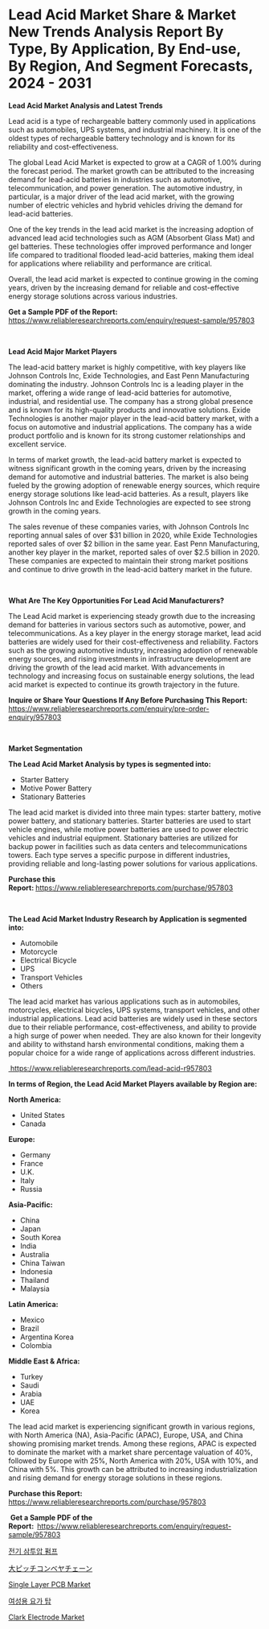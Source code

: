 <p><h1>Lead Acid Market Share & Market New Trends Analysis Report By Type, By Application, By End-use, By Region, And Segment Forecasts, 2024 - 2031</h1></p><p><strong>Lead Acid Market Analysis and Latest Trends</strong></p>
<p><p>Lead acid is a type of rechargeable battery commonly used in applications such as automobiles, UPS systems, and industrial machinery. It is one of the oldest types of rechargeable battery technology and is known for its reliability and cost-effectiveness.</p><p>The global Lead Acid Market is expected to grow at a CAGR of 1.00% during the forecast period. The market growth can be attributed to the increasing demand for lead-acid batteries in industries such as automotive, telecommunication, and power generation. The automotive industry, in particular, is a major driver of the lead acid market, with the growing number of electric vehicles and hybrid vehicles driving the demand for lead-acid batteries.</p><p>One of the key trends in the lead acid market is the increasing adoption of advanced lead acid technologies such as AGM (Absorbent Glass Mat) and gel batteries. These technologies offer improved performance and longer life compared to traditional flooded lead-acid batteries, making them ideal for applications where reliability and performance are critical.</p><p>Overall, the lead acid market is expected to continue growing in the coming years, driven by the increasing demand for reliable and cost-effective energy storage solutions across various industries.</p></p>
<p><strong>Get a Sample PDF of the Report:&nbsp;</strong> <a href="https://www.reliableresearchreports.com/enquiry/request-sample/957803">https://www.reliableresearchreports.com/enquiry/request-sample/957803</a></p>
<p>&nbsp;</p>
<p><strong>Lead Acid Major Market Players</strong></p>
<p><p>The lead-acid battery market is highly competitive, with key players like Johnson Controls Inc, Exide Technologies, and East Penn Manufacturing dominating the industry. Johnson Controls Inc is a leading player in the market, offering a wide range of lead-acid batteries for automotive, industrial, and residential use. The company has a strong global presence and is known for its high-quality products and innovative solutions. Exide Technologies is another major player in the lead-acid battery market, with a focus on automotive and industrial applications. The company has a wide product portfolio and is known for its strong customer relationships and excellent service.</p><p>In terms of market growth, the lead-acid battery market is expected to witness significant growth in the coming years, driven by the increasing demand for automotive and industrial batteries. The market is also being fueled by the growing adoption of renewable energy sources, which require energy storage solutions like lead-acid batteries. As a result, players like Johnson Controls Inc and Exide Technologies are expected to see strong growth in the coming years.</p><p>The sales revenue of these companies varies, with Johnson Controls Inc reporting annual sales of over $31 billion in 2020, while Exide Technologies reported sales of over $2 billion in the same year. East Penn Manufacturing, another key player in the market, reported sales of over $2.5 billion in 2020. These companies are expected to maintain their strong market positions and continue to drive growth in the lead-acid battery market in the future.</p></p>
<p>&nbsp;</p>
<p><strong>What Are The Key Opportunities For Lead Acid Manufacturers?</strong></p>
<p><p>The Lead Acid market is experiencing steady growth due to the increasing demand for batteries in various sectors such as automotive, power, and telecommunications. As a key player in the energy storage market, lead acid batteries are widely used for their cost-effectiveness and reliability. Factors such as the growing automotive industry, increasing adoption of renewable energy sources, and rising investments in infrastructure development are driving the growth of the lead acid market. With advancements in technology and increasing focus on sustainable energy solutions, the lead acid market is expected to continue its growth trajectory in the future.</p></p>
<p><strong>Inquire or Share Your Questions If Any Before Purchasing This Report:</strong> <a href="https://www.reliableresearchreports.com/enquiry/pre-order-enquiry/957803">https://www.reliableresearchreports.com/enquiry/pre-order-enquiry/957803</a></p>
<p>&nbsp;</p>
<p><strong>Market Segmentation</strong></p>
<p><strong>The Lead Acid Market Analysis by types is segmented into:</strong></p>
<p><ul><li>Starter Battery</li><li>Motive Power Battery</li><li>Stationary Batteries</li></ul></p>
<p><p>The lead acid market is divided into three main types: starter battery, motive power battery, and stationary batteries. Starter batteries are used to start vehicle engines, while motive power batteries are used to power electric vehicles and industrial equipment. Stationary batteries are utilized for backup power in facilities such as data centers and telecommunications towers. Each type serves a specific purpose in different industries, providing reliable and long-lasting power solutions for various applications.</p></p>
<p><strong>Purchase this Report:&nbsp;</strong><a href="https://www.reliableresearchreports.com/purchase/957803">https://www.reliableresearchreports.com/purchase/957803</a></p>
<p>&nbsp;</p>
<p><strong>The Lead Acid Market Industry Research by Application is segmented into:</strong></p>
<p><ul><li>Automobile</li><li>Motorcycle</li><li>Electrical Bicycle</li><li>UPS</li><li>Transport Vehicles</li><li>Others</li></ul></p>
<p><p>The lead acid market has various applications such as in automobiles, motorcycles, electrical bicycles, UPS systems, transport vehicles, and other industrial applications. Lead acid batteries are widely used in these sectors due to their reliable performance, cost-effectiveness, and ability to provide a high surge of power when needed. They are also known for their longevity and ability to withstand harsh environmental conditions, making them a popular choice for a wide range of applications across different industries.</p></p>
<p><a href="https://www.reliableresearchreports.com/lead-acid-r957803">&nbsp;https://www.reliableresearchreports.com/lead-acid-r957803</a></p>
<p><strong>In terms of Region, the Lead Acid Market Players available by Region are:</strong></p>
<p>
    <p> <strong> North America: </strong>
        <ul>
            <li>United States</li>
            <li>Canada</li>
        </ul>
        </p> 
    <p> <strong> Europe: </strong>
        <ul>
            <li>Germany</li>
            <li>France</li>
            <li>U.K.</li>
            <li>Italy</li>
            <li>Russia</li>
        </ul>
        </p> 
    <p> <strong> Asia-Pacific: </strong>
        <ul>
            <li>China</li>
            <li>Japan</li>
            <li>South Korea</li>
            <li>India</li>
            <li>Australia</li>
            <li>China Taiwan</li>
            <li>Indonesia</li>
            <li>Thailand</li>
            <li>Malaysia</li>
        </ul>
        </p> 
    <p> <strong> Latin America: </strong>
        <ul>
            <li>Mexico</li>
            <li>Brazil</li>
            <li>Argentina Korea</li>
            <li>Colombia</li>
        </ul>
        </p> 
    <p> <strong> Middle East & Africa: </strong>
        <ul>
            <li>Turkey</li>
            <li>Saudi</li>
            <li>Arabia</li>
            <li>UAE</li>
            <li>Korea</li>
        </ul>
    </p>
    </p>
<p><p>The lead acid market is experiencing significant growth in various regions, with North America (NA), Asia-Pacific (APAC), Europe, USA, and China showing promising market trends. Among these regions, APAC is expected to dominate the market with a market share percentage valuation of 40%, followed by Europe with 25%, North America with 20%, USA with 10%, and China with 5%. This growth can be attributed to increasing industrialization and rising demand for energy storage solutions in these regions.</p></p>
<p><strong>Purchase this Report: </strong><a href="https://www.reliableresearchreports.com/purchase/957803">https://www.reliableresearchreports.com/purchase/957803</a></p>
<p>&nbsp;<strong>Get a Sample PDF of the Report:&nbsp;&nbsp;</strong><a href="https://www.reliableresearchreports.com/enquiry/request-sample/957803">https://www.reliableresearchreports.com/enquiry/request-sample/957803</a></p>
<p><strong></strong></p>
<p><p><a href="https://medium.com/@sybleferry/%EC%A0%84%EA%B8%B0-%EC%B4%89%EB%A7%A4-%ED%8E%8C%ED%94%84-%EC%8B%9C%EC%9E%A5-%EC%A0%84%EB%A7%9D-%EB%B0%8F-2024%EB%85%84%EB%B6%80%ED%84%B0-2031%EB%85%84%EA%B9%8C%EC%A7%80-%EC%98%88%EC%B8%A1-4a6186986cc5">전기 삼투압 펌프</a></p><p><a href="https://medium.com/@matteills7854/%E5%A4%A7%E8%A6%8F%E6%A8%A1%E3%83%94%E3%83%83%E3%83%81%E3%82%B3%E3%83%B3%E3%83%99%E3%82%A2%E3%83%81%E3%82%A7%E3%83%BC%E3%83%B3%E5%B8%82%E5%A0%B4%E3%81%AE%E8%A6%8F%E6%A8%A1%E3%81%AF15-%E3%81%AEcagr%E3%81%A7%E6%88%90%E9%95%B7%E3%81%97%E3%81%A6%E3%81%8A%E3%82%8A-%E3%81%93%E3%81%AE%E3%83%AC%E3%83%9D%E3%83%BC%E3%83%88%E3%81%A7%E3%81%AF%E5%B8%82%E5%A0%B4%E3%82%BB%E3%82%B0%E3%83%A1%E3%83%B3%E3%83%86%E3%83%BC%E3%82%B7%E3%83%A7%E3%83%B3-%E6%88%90%E9%95%B7-2024%E5%B9%B4%E3%81%8B%E3%82%892031%E5%B9%B4%E3%81%BE%E3%81%A7%E3%81%AE%E4%BA%88%E6%B8%AC%E5%88%86%E6%9E%90%E3%81%8C%E3%82%AB%E3%83%90%E3%83%BC%E3%81%95%E3%82%8C%E3%81%A6%E3%81%84%E3%81%BE%E3%81%99-28c638e660ff">大ピッチコンベヤチェーン</a></p><p><a href="https://github.com/claudianurdin/Market-Research-Report-List-1/blob/main/single-layer-pcb-market.md">Single Layer PCB Market</a></p><p><a href="https://github.com/shade463/Market-Research-Report-List-1/blob/main/9935914158849.md">여성용 요가 탑</a></p><p><a href="https://github.com/almainyongb/Market-Research-Report-List-1/blob/main/clark-electrode-market.md">Clark Electrode Market</a></p></p>